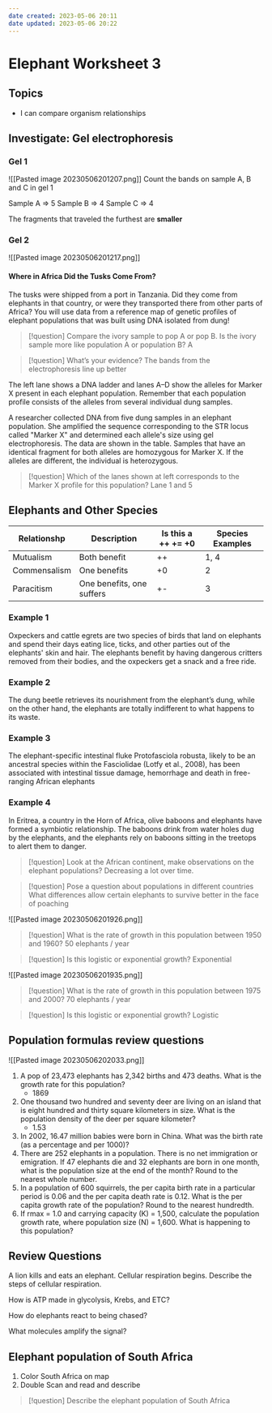 ```yaml
---
date created: 2023-05-06 20:11
date updated: 2023-05-06 20:22
---
```


# Elephant Worksheet 3

## Topics

- I can compare organism relationships

## Investigate: Gel electrophoresis

### Gel 1

![[Pasted image 20230506201207.png]]
Count the  bands on  sample A, B and C in gel 1

Sample A => 5
Sample B => 4
Sample C => 4

The fragments that traveled the furthest are **smaller**

### Gel 2

![[Pasted image 20230506201217.png]]

#### Where in Africa Did the Tusks Come From?

The tusks were shipped from a port in Tanzania. Did they come from elephants in that country, or were they transported there from other parts of Africa? You will use data from a reference map of genetic profiles of elephant populations that was built using DNA isolated from dung!

> [!question] Compare the ivory sample to pop A or pop B. Is the ivory sample more like population A or population B?
> A

> [!question] What’s your evidence?
> The bands from the electrophoresis line up better 

The left lane shows a DNA ladder and lanes A–D show the alleles for Marker X present in each elephant population. Remember that each population profile consists of the alleles from several individual dung samples.

A researcher collected DNA from five dung samples in an elephant population. She amplified the sequence corresponding to the STR locus called "Marker X" and determined each allele's size using gel electrophoresis. The data are shown in the table. Samples that have an identical fragment for both alleles are homozygous for Marker X. If the alleles are different, the individual is heterozygous.

> [!question] Which of the lanes shown at left corresponds to the Marker X profile for this population?
> Lane 1 and 5

## Elephants and Other Species

| Relationshp  | Description               | Is this a ++ += +0 | Species Examples |
| ------------ | ------------------------- | ------------------ | ---------------- |
| Mutualism    | Both benefit              | ++                 | 1, 4             |
| Commensalism | One benefits              | +0                 | 2                |
| Paracitism   | One benefits, one suffers | +-                 | 3                | 

### Example 1

Oxpeckers and cattle egrets are two species of birds that land on elephants and spend their days eating lice, ticks, and other parties out of the elephants' skin and hair. The elephants benefit by having dangerous critters removed from their bodies, and the oxpeckers get a snack and a free ride.

### Example 2

The dung beetle retrieves its nourishment from the elephant’s dung, while on the other hand, the elephants are totally indifferent to what happens to its waste.

### Example 3

The elephant-specific intestinal fluke Protofasciola robusta, likely to be an ancestral species within the Fasciolidae (Lotfy et al., 2008), has been associated with intestinal tissue damage, hemorrhage and death in free-ranging African elephants

### Example 4

In Eritrea, a country in the Horn of Africa, olive baboons and elephants have formed a symbiotic relationship. The baboons drink from water holes dug by the elephants, and the elephants rely on baboons sitting in the treetops to alert them to danger.

> [!question] Look at the African continent, make observations on the elephant populations?
> Decreasing a lot over time.

> [!question] Pose a question about populations in different countries
> What differences allow certain elephants to survive better in the face of poaching

![[Pasted image 20230506201926.png]]

> [!question] What is the rate of growth in this population between 1950 and 1960?
> 50 elephants / year

> [!question] Is this logistic or exponential growth?
> Exponential

![[Pasted image 20230506201935.png]]

> [!question] What is the rate of growth in this population between 1975 and 2000?
> 70 elephants / year

> [!question] Is this logistic or exponential growth?
> Logistic

## Population formulas review questions

![[Pasted image 20230506202033.png]]

1. A pop of 23,473 elephants has 2,342 births and 473 deaths. What is the growth rate for this population?
	- 1869
2. One thousand two hundred and seventy deer are living on an island that is eight hundred and thirty square kilometers in size. What is the population density of the deer per square kilometer?
	- 1.53
3. In 2002, 16.47 million babies were born in China. What was the birth rate (as a percentage and per 1000)?
6. There are 252 elephants in a population. There is no net immigration or emigration. If 47 elephants die and 32 elephants are born in one month, what is the population size at the end of the month? Round to the nearest whole number.
7. In a population of 600 squirrels, the per capita birth rate in a particular period is 0.06 and the per capita death rate is 0.12. What is the per capita growth rate of the population? Round to the nearest hundredth.
8. If rmax = 1.0 and carrying capacity (K) = 1,500, calculate the population growth rate, where population size (N) = 1,600. What is happening to this population?

## Review Questions

A lion kills and eats an elephant. Cellular respiration begins. Describe the steps of cellular respiration.

How is ATP made in glycolysis, Krebs, and ETC?

How do elephants react to being chased?

What molecules amplify the signal?

## Elephant population of South Africa

1. Color South Africa on map
2. Double Scan and read and describe

> [!question] Describe the elephant population of South Africa
